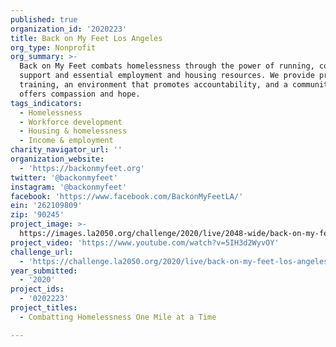 ```yaml
---
published: true
organization_id: '2020223'
title: Back on My Feet Los Angeles
org_type: Nonprofit
org_summary: >-
  Back on My Feet combats homelessness through the power of running, community
  support and essential employment and housing resources. We provide practical
  training, an environment that promotes accountability, and a community that
  offers compassion and hope.
tags_indicators:
  - Homelessness
  - Workforce development
  - Housing & homelessness
  - Income & employment
charity_navigator_url: ''
organization_website:
  - 'https://backonmyfeet.org'
twitter: '@backonmyfeet'
instagram: '@backonmyfeet'
facebook: 'https://www.facebook.com/BackonMyFeetLA/'
ein: '262109809'
zip: '90245'
project_image: >-
  https://images.la2050.org/challenge/2020/live/2048-wide/back-on-my-feet-los-angeles.jpg
project_video: 'https://www.youtube.com/watch?v=5IH3d2WyvOY'
challenge_url:
  - 'https://challenge.la2050.org/2020/live/back-on-my-feet-los-angeles/'
year_submitted:
  - '2020'
project_ids:
  - '0202223'
project_titles:
  - Combatting Homelessness One Mile at a Time

---
```

